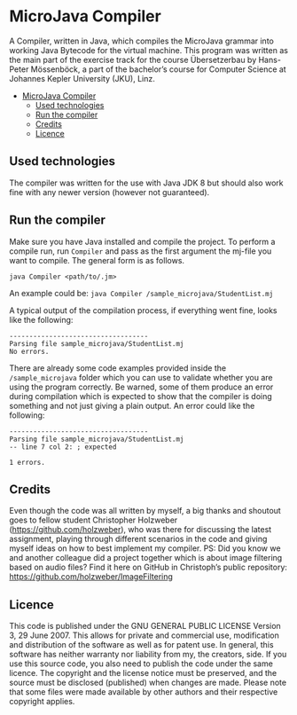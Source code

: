# MicroJava Compiler #

A Compiler, written in Java, which compiles the MicroJava grammar into working Java Bytecode for the virtual machine. This program was written as the main part of the exercise track for the course Übersetzerbau by Hans-Peter Mössenböck, a part of the bachelor’s course for Computer Science at Johannes Kepler University (JKU), Linz.

<!-- TOC -->

- [MicroJava Compiler](#microjava-compiler)
  - [Used technologies](#used-technologies)
  - [Run the compiler](#run-the-compiler)
  - [Credits](#credits)
  - [Licence](#licence)

<!-- /TOC -->

## Used technologies ##

The compiler was written for the use with Java JDK 8 but should also work fine with any newer version (however not guaranteed).

## Run the compiler ##

Make sure you have Java installed and compile the project. To perform a compile run, run `Compiler` and pass as the first argument the mj-file you want to compile. The general form is as follows.

```text
java Compiler <path/to/.jm>
```

An example could be: `java Compiler /sample_microjava/StudentList.mj`

A typical output of the compilation process, if everything went fine, looks like the following:

```text
-----------------------------------
Parsing file sample_microjava/StudentList.mj
No errors.
```

There are already some code examples provided inside the `/sample_microjava` folder which you can use to validate whether you are using the program correctly. Be warned, some of them produce an error during compilation which is expected to show that the compiler is doing something and not just giving a plain output. An error could like the following:

```text
-----------------------------------
Parsing file sample_microjava/StudentList.mj
-- line 7 col 2: ; expected

1 errors.
```

## Credits ##

Even though the code was all written by myself, a big thanks and shoutout goes to fellow student Christopher Holzweber (<https://github.com/holzweber>), who was there for discussing the latest assignment, playing through different scenarios in the code and giving myself ideas on how to best implement my compiler.
PS: Did you know we and another colleague did a project together which is about image filtering based on audio files? Find it here on GitHub in Christoph’s public repository: <https://github.com/holzweber/ImageFiltering>

## Licence ##

This code is published under the GNU GENERAL PUBLIC LICENSE Version 3, 29 June 2007. This allows for private and commercial use, modification and distribution of the software as well as for patent use. In general, this software has neither warranty nor liability from my, the creators, side. If you use this source code, you also need to publish the code under the same licence. The copyright and the license notice must be preserved, and the source must be disclosed (published) when changes are made.
Please note that some files were made available by other authors and their respective copyright applies.

